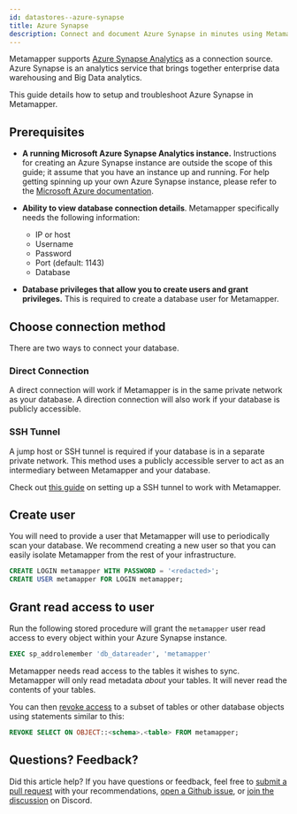 ```yaml
---
id: datastores--azure-synapse
title: Azure Synapse
description: Connect and document Azure Synapse in minutes using Metamapper. This page contains a setup aond troubleshooting guide for Azure Synapse connections.
---
```


Metamapper supports [Azure Synapse Analytics](https://azure.microsoft.com/en-us/services/synapse-analytics/) as a connection source. Azure Synapse is an analytics service that brings together enterprise data warehousing and Big Data analytics.

This guide details how to setup and troubleshoot Azure Synapse in Metamapper.

## Prerequisites

* **A running Microsoft Azure Synapse Analytics instance.** Instructions for creating an Azure Synapse instance are outside the scope of this guide; it assume that you have an instance up and running. For help getting spinning up your own Azure Synapse instance, please refer to the [Microsoft Azure documentation](https://docs.microsoft.com/en-us/azure/synapse-analytics/sql-data-warehouse/).

* **Ability to view database connection details**. Metamapper specifically needs the following information:
    - IP or host
    - Username
    - Password
    - Port (default: 1143)
    - Database

* **Database privileges that allow you to create users and grant privileges.** This is required to create a database user for Metamapper.

## Choose connection method

There are two ways to connect your database.

### Direct Connection

A direct connection will work if Metamapper is in the same private network as your database. A direction connection will also work if your database is publicly accessible.

### SSH Tunnel

A jump host or SSH tunnel is required if your database is in a separate private network. This method uses a publicly accessible server to act as an intermediary between Metamapper and your database.

Check out [this guide](metadata-management--ssh-tunnels) on setting up a SSH tunnel to work with Metamapper.

## Create user

You will need to provide a user that Metamapper will use to periodically scan your database. We recommend creating a new user so that you can easily isolate Metamapper from the rest of your infrastructure.

```sql
CREATE LOGIN metamapper WITH PASSWORD = '<redacted>';
CREATE USER metamapper FOR LOGIN metamapper;
```

## Grant read access to user

Run the following stored procedure will grant the `metamapper` user read access to every object within your Azure Synapse instance.

```sql
EXEC sp_addrolemember 'db_datareader', 'metamapper'
```

Metamapper needs read access to the tables it wishes to sync. Metamapper will only read metadata _about_ your tables. It will never read the contents of your tables.

You can then [revoke access](https://docs.microsoft.com/en-us/sql/t-sql/statements/revoke-object-permissions-transact-sql) to a subset of tables or other database objects using statements similar to this:

```sql
REVOKE SELECT ON OBJECT::<schema>.<table> FROM metamapper;
```

## Questions? Feedback?

Did this article help? If you have questions or feedback, feel free to [submit a pull request](https://github.com/getmetamapper/documentation) with your recommendations, [open a Github issue](https://github.com/getmetamapper/documentation/issues/new), or [join the discussion](http://discuss.metamapper.io) on Discord.
